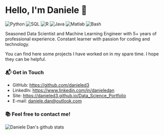 # Hello, I'm Daniele 👋

![Python](https://img.shields.io/badge/Python-Expert-red)
![SQL](https://img.shields.io/badge/SQL-Expert-orange)
![R](https://img.shields.io/badge/R-Intermediate-yellow)
![Java](https://img.shields.io/badge/Java-Intermediate-green)
![Matlab](https://img.shields.io/badge/Matlab-Basic-brown)
![Bash](https://img.shields.io/badge/Bash-Intermediate-blue)

Seasoned Data Scientist and Machine Learning Engineer with 5+ years of professional experience. Constant learner with passion for coding and technology.
<!--
- 🔭 Master's degree in **Computer Science** at UniPD
- 🌱 I’m currently learning **Cyber Security** at UniMore
- 🌱 I’m currently learning **Security Analyst** and **Web-App Vulnerabilities**
- ⚙️ Mastering: `.py`, `.html`,`.css`,`.js`,`.ts`
- 👯 I’m looking to collaborate on **Open Source** and/or **Videogames** projects
- 💬 I'm mostly active within the **Cyber Security**, **Vue.JS**, **Node.JS** and **Unity 3D** communities
-->
You can find here some projects I have worked on in my spare time. I hope they can be helpful.

### 📬 Get in Touch

- GitHub: https://github.com/danieled3
- LinkedIn: https://www.linkedin.com/in/danieledan
- Site: https://danieled3.github.io/Data_Science_Portfolio
- E-mail: daniele.dan@outlook.com

### 📚 Feel free to contact me!

![Daniele Dan's github stats](https://github-readme-stats.vercel.app/api?username=danieled3&show_icons=true&hide_border=true)

<!--
**danieled3/danieled3** is a ✨ _special_ ✨ repository because its `README.md` (this file) appears on your GitHub profile.

Here are some ideas to get you started:

- 🔭 I’m currently working on ...
- 🌱 I’m currently learning ...
- 👯 I’m looking to collaborate on ...
- 🤔 I’m looking for help with ...
- 💬 Ask me about ...
- 📫 How to reach me: ...
- 😄 Pronouns: ...
- ⚡ Fun fact: ...
-->
